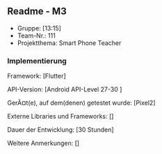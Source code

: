 ## Readme - M3

* Gruppe:	[13:15]
* Team-Nr.: 111
* Projektthema: Smart Phone Teacher

### Implementierung

Framework:	[Flutter]

API-Version:	[Android API-Level 27-30 ]

GerÃ¤t(e), auf dem(denen) getestet wurde:
[Pixel2]

Externe Libraries und Frameworks:
[]

Dauer der Entwicklung:
[30 Stunden]

Weitere Anmerkungen:
[]
